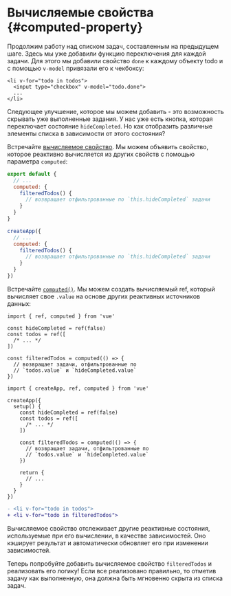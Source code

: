 # Вычисляемые свойства {#computed-property}

Продолжим работу над списком задач, составленным на предыдущем шаге. Здесь мы уже добавили функцию переключения для каждой задачи. Для этого мы добавили свойство `done` к каждому объекту todo и с помощью `v-model` привязали его к чекбоксу:

```vue-html{2}
<li v-for="todo in todos">
  <input type="checkbox" v-model="todo.done">
  ...
</li>
```

Следующее улучшение, которое мы можем добавить - это возможность скрывать уже выполненные задания. У нас уже есть кнопка, которая переключает состояние `hideCompleted`. Но как отобразить различные элементы списка в зависимости от этого состояния?

<div class="options-api">

Встречайте <a target="_blank" href="/guide/essentials/computed.html">вычисляемое свойство</a>. Мы можем объявить свойство, которое реактивно вычисляется из других свойств с помощью параметра `computed`:

<div class="sfc">

```js
export default {
  // ...
  computed: {
    filteredTodos() {
      // возвращает отфильтрованные по `this.hideCompleted` задачи
    }
  }
}
```

</div>
<div class="html">

```js
createApp({
  // ...
  computed: {
    filteredTodos() {
      // возвращает отфильтрованные по `this.hideCompleted` задачи
    }
  }
})
```

</div>

</div>
<div class="composition-api">

Встречайте <a target="_blank" href="/guide/essentials/computed.html">`computed()`</a>. Мы можем создать вычисляемый ref, который вычисляет свое `.value` на основе других реактивных источников данных:

<div class="sfc">

```js{8-11}
import { ref, computed } from 'vue'

const hideCompleted = ref(false)
const todos = ref([
  /* ... */
])

const filteredTodos = computed(() => {
  // возвращает задачи, отфильтрованные по
  // `todos.value` и `hideCompleted.value`
})
```

</div>
<div class="html">

```js{10-13}
import { createApp, ref, computed } from 'vue'

createApp({
  setup() {
    const hideCompleted = ref(false)
    const todos = ref([
      /* ... */
    ])

    const filteredTodos = computed(() => {
      // возвращает задачи, отфильтрованные по
      // `todos.value` и `hideCompleted.value`
    })

    return {
      // ...
    }
  }
})
```

</div>

</div>

```diff
- <li v-for="todo in todos">
+ <li v-for="todo in filteredTodos">
```

Вычисляемое свойство отслеживает другие реактивные состояния, используемые при его вычислении, в качестве зависимостей. Оно кэширует результат и автоматически обновляет его при изменении зависимостей.

Теперь попробуйте добавить вычисляемое свойство `filteredTodos` и реализовать его логику! Если все реализовано правильно, то отметив задачу как выполненную, она должна быть мгновенно скрыта из списка задач.
